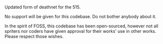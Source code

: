 Updated form of deathnet for the 515.

No support will be given for this codebase. Do not bother anybody about it.

In the spirit of FOSS, this codebase has been open-sourced, however not all spriters nor coders have given approval for their works' use in other works. Please respect those wishes.
